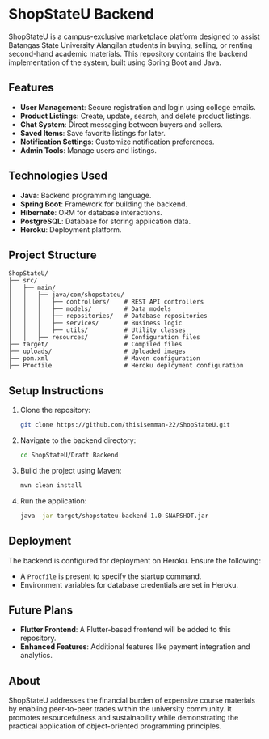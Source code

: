 # ShopStateU Backend

ShopStateU is a campus-exclusive marketplace platform designed to assist Batangas State University Alangilan students in buying, selling, or renting second-hand academic materials. This repository contains the backend implementation of the system, built using Spring Boot and Java.

## Features
- **User Management**: Secure registration and login using college emails.
- **Product Listings**: Create, update, search, and delete product listings.
- **Chat System**: Direct messaging between buyers and sellers.
- **Saved Items**: Save favorite listings for later.
- **Notification Settings**: Customize notification preferences.
- **Admin Tools**: Manage users and listings.

## Technologies Used
- **Java**: Backend programming language.
- **Spring Boot**: Framework for building the backend.
- **Hibernate**: ORM for database interactions.
- **PostgreSQL**: Database for storing application data.
- **Heroku**: Deployment platform.

## Project Structure
```
ShopStateU/
├── src/
│   ├── main/
│   │   ├── java/com/shopstateu/
│   │   │   ├── controllers/    # REST API controllers
│   │   │   ├── models/         # Data models
│   │   │   ├── repositories/   # Database repositories
│   │   │   ├── services/       # Business logic
│   │   │   ├── utils/          # Utility classes
│   │   ├── resources/          # Configuration files
├── target/                     # Compiled files
├── uploads/                    # Uploaded images
├── pom.xml                     # Maven configuration
├── Procfile                    # Heroku deployment configuration
```

## Setup Instructions
1. Clone the repository:
   ```bash
   git clone https://github.com/thisisemman-22/ShopStateU.git
   ```
2. Navigate to the backend directory:
   ```bash
   cd ShopStateU/Draft Backend
   ```
3. Build the project using Maven:
   ```bash
   mvn clean install
   ```
4. Run the application:
   ```bash
   java -jar target/shopstateu-backend-1.0-SNAPSHOT.jar
   ```

## Deployment
The backend is configured for deployment on Heroku. Ensure the following:
- A `Procfile` is present to specify the startup command.
- Environment variables for database credentials are set in Heroku.

## Future Plans
- **Flutter Frontend**: A Flutter-based frontend will be added to this repository.
- **Enhanced Features**: Additional features like payment integration and analytics.

## About
ShopStateU addresses the financial burden of expensive course materials by enabling peer-to-peer trades within the university community. It promotes resourcefulness and sustainability while demonstrating the practical application of object-oriented programming principles.